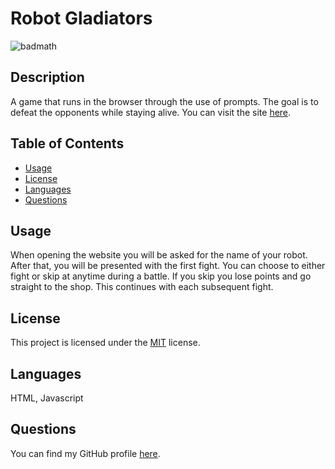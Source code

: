 # Robot Gladiators 

![badmath](https://img.shields.io/badge/License-MIT-informational)

## Description

A game that runs in the browser through the use of prompts. The goal is to defeat the opponents while staying alive. You can visit the site [here](https://tutor78.github.io/robot-gladiators).

## Table of Contents

* [Usage](#usage)
* [License](#license)
* [Languages](#languages)
* [Questions](#questions)

## Usage

When opening the website you will be asked for the name of your robot. After that, you will be presented with the first fight. You can choose to either fight or skip at anytime during a battle. If you skip you lose points and go straight to the shop. This continues with each subsequent fight.

## License
    
This project is licensed under the [MIT](./LICENSE) license.
    
## Languages

HTML, Javascript
    
## Questions

You can find my GitHub profile [here](https://github.com/Tutor78).
